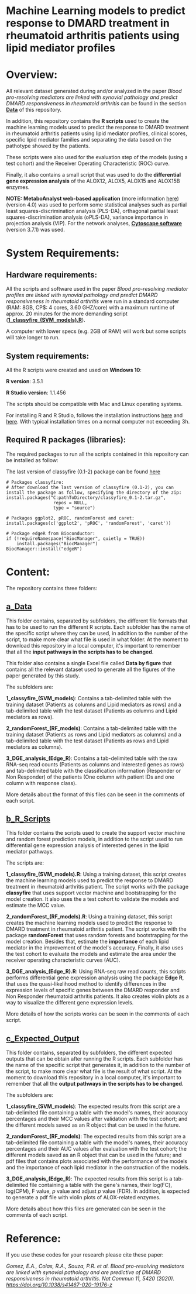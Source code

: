# Machine Learning models to predict response to DMARD treatment in rheumatoid arthritis patients using lipid mediator profiles

# Overview: 

All relevant dataset generated during and/or analyzed in the paper *Blood pro-resolving mediators are linked with synovial pathology and predict DMARD responsiveness in rheumatoid arthritis* can be found in the section [**Data**](https://github.com/eagomezc/2019_Machine_Learning_DMARD_in_RA_patients/tree/master/a_Data) of this repository.

In addition, this repository contains the **R scripts** used to create the machine learning models used to predict the response to DMARD treatment in rheumatoid arthritis patients using lipid mediator profiles, clinical scores, specific lipid mediator families and separating the data based on the pathotype showed by the patients. 

These scripts were also used for the evaluation step of the models (using a test cohort) and the Receiver Operating Characteristic (ROC) curve. 

Finally, it also contains a small script that was used to do the **differential gene expression analysis** of the ALOX12, ALOX5, ALOX15 and ALOX15B enzymes. 

**NOTE:** **MetaboAnalyst web-based application** (more information [here](https://www.metaboanalyst.ca//faces/ModuleView.xhtml)) (version 4.0) was used to perform some statistical analyses such as partial least squares-discrimination analysis (PLS-DA), orthagonal partial least squares-discrimination analysis (oPLS-DA), variance importance in projection analysis (VIP). For the network analyses, [**Cytoscape software**](https://cytoscape.org/) (version 3.7.1) was used.

# System Requirements: 

## Hardware requirements: 

All the scripts and software used in the paper *Blood pro-resolving mediator profiles are linked with synovial pathology and predict DMARD responsiveness in rheumatoid arthritis* were run in a standard computer (RAM: 8GB, CP$: 4 cores, 3.60 GHZ/core) with a maximum runtime of approx. 20 minutes for the more demanding script ([**1_classyfire_(SVM_models).R**](https://github.com/eagomezc/2019_Machine_Learning_DMARD_in_RA_patients/blob/master/b_R_Scripts/1_classyfire_(SVM_models).R)). 

A computer with lower specs (e.g. 2GB of RAM) will work but some scripts will take longer to run. 

## System requirements:

All the R scripts were created and used on **Windows 10**:

**R version**: 3.5.1 

**R Studio version**: 1.1.456

The scripts should be compatible with Mac and Linux operating systems. 

For installing R and R Studio, follows the installation instructions [here](https://www.stats.bris.ac.uk/R/) and [here](https://www.rstudio.com/products/rstudio/download/). With typical installation times on a normal computer not exceeding 3h.

## Required R packages (libraries): 

The required packages to run all the scripts contained in this repository can be installed as follow: 

The last version of classyfire (0.1-2) package can be found [here](https://cran.r-project.org/src/contrib/Archive/classyfire/)

```
# Packages classyfire:
# After download the last version of classyfire (0.1-2), you can install the package as follow, specifying the directory of the zip: 
install.packages("C:pathToDirectory/classyfire_0.1-2.tar.gz", 
                  repos = NULL, 
                  type = "source")
                  
# Packages ggplot2, pROC, randomForest and caret:
install.packages(c('ggplot2', 'pROC', 'randomForest', 'caret'))

# Package edgeR from Bioconductor:
if (!requireNamespace("BiocManager", quietly = TRUE))
    install.packages("BiocManager")
BiocManager::install("edgeR")
```
# Content: 

The repository contains three folders: 

## [a_Data](https://github.com/eagomezc/2019_Machine_Learning_DMARD_in_RA_patients/tree/master/a_Data)

This folder contains, separated by subfolders, the different file formats that has to be used to run the different R scripts. Each subfolder has the name of the specific script where they can be used, in addition to the number of the script, to make more clear what file is used in what folder. At the moment to download this repository in a local computer, it's important to remember that all the **input pathways in the scripts has to be changed**.

This folder also contains a single Excel file called **Data by figure** that contains all the relevant dataset used to generate all the figures of the paper generated by this study. 

The subfolders are:

**1_classyfire_(SVM_models)**: Contains a tab-delimited table with the training dataset (Patients as columns and Lipid mediators as rows) and a tab-delimited table with the test dataset (Patients as columns and Lipid mediators as rows).

**2_randomForest_(RF_models)**: Contains a tab-delimited table with the training dataset (Patients as rows and Lipid mediators as columns) and a tab-delimited table with the test dataset (Patients as rows and Lipid mediators as columns).

**3_DGE_analysis_(Edge_R)**: Contains a tab-delimited table with the raw RNA-seq read counts (Patients as columns and interested genes as rows) and tab-delimited table with the classification information (Responder or Non Responder) of the patients (One column with patient IDs and one column with response class). 

More details about the format of this files can be seen in the comments of each script. 

## [b_R_Scripts](https://github.com/eagomezc/2019_Machine_Learning_DMARD_in_RA_patients/tree/master/b_R_Scripts)

This folder contains the scripts used to create the support vector machine and random forest prediction models, in addition to the script used to run differential gene expression analysis of interested genes in the lipid mediator pathways. 

The scripts are: 

**1_classyfire_(SVM_models).R**: Using a training dataset, this script creates the machine learning models used to predict the response to DMARD treatment in rheumatoid arthritis patient. The script works with the package **classyfire** that uses support vector machine and bootstrapping for the model creation. It also uses the a test cohort to validate the models and estimate the MCC value. 

**2_randomForest_(RF_models).R**: Using a training dataset, this script creates the machine learning models used to predict the response to DMARD treatment in rheumatoid arthritis patient. The script works with the package **randomForest** that uses random forests and bootstrapping for the model creation. Besides that, estimate the **importance** of each lipid mediator in the improvement of the model's accuracy. Finally, it also uses the test cohort to evaluate the models and estimate the area under the receiver operating characteristic curves (AUC). 

**3_DGE_analysis_(Edge_R).R**: Using RNA-seq raw read counts, this scripts performs differential gene expression analysis using the package **Edge R**, that uses the quasi-likelihood method to identify differences in the expression levels of specific genes between the DMARD responder and Non Responder rheumatoid arthritis patients. It also creates violin plots as a way to visualize the different gene expression levels. 

More details of how the scripts works can be seen in the comments of each script. 

## [c_Expected_Output](https://github.com/eagomezc/2019_Machine_Learning_DMARD_in_RA_patients/tree/master/c_Expected_Output)

This folder contains, separated by subfolders, the different expected outputs that can be obtain after running the R scripts. Each subfolder has the name of the specific script that generates it, in addition to the number of the script, to make more clear what file is the result of what script. At the moment to download this repository in a local computer, it's important to remember that all the **output pathways in the scripts has to be changed**.

The subfolders are:

**1_classyfire_(SVM_models)**: The expected results from this script are a tab-delimited file containing a table with the model's names, their accuracy percentages and their MCC values after validation with the test cohort; and the different models saved as an R object that can be used in the future.  

**2_randomForest_(RF_models)**: The expected results from this script are a tab-delimited file containing a table with the model's names, their accuracy percentages and their AUC values after evaluation with the test cohort; the different models saved as an R object that can be used in the future; and pdf files that contains plots associated with the performance of the models and the importance of each lipid mediator in the construction of the models. 

**3_DGE_analysis_(Edge_R)**: The expected results from this script is a tab-delimited file containing a table with the gene's names, their log(FC), log(CPM), F value, *p* value and adjust *p* value (FDR). In addition, is expected to generate a pdf file with violin plots of ALOX-related enzymes. 

More details about how this files are generated can be seen in the comments of each script. 

# Reference: 

 If you use these codes for your research please cite these paper:
 
*Gomez, E.A., Colas, R.A., Souza, P.R. et al. Blood pro-resolving mediators are linked with synovial pathology and are predictive of DMARD responsiveness in rheumatoid arthritis. Nat Commun 11, 5420 (2020). https://doi.org/10.1038/s41467-020-19176-z*
 
 





